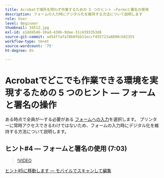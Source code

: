 ```yaml
---
title: Acrobatで場所を問わず作業するための 5 つのヒント —Formsと署名の使用
description: フォームの入力時にデジタル化を維持する方法について説明します
role: User
level: Beginner
thumbnail: 34512.jpg
exl-id: e1dd4546-10ad-438b-9dae-31c4393353d8
source-git-commit: ad54f7afa78b0fbb31eccf455723a8890cb92355
workflow-type: tm+mt
source-wordcount: '75'
ht-degree: 6%

---
```


# Acrobatでどこでも作業できる環境を実現するための 5 つのヒント — フォームと署名の操作

ある時点で全員が～する必要がある [フォームへの入力](https://www.adobe.com/jp/acrobat/online/sign-pdf.html)を選択します。 プリンターに常時アクセスできるわけではないため、フォームの入力時にデジタル化を維持する方法について説明します。

## ヒント#4 — フォームと署名の使用 (7:03)

>[!VIDEO](https://video.tv.adobe.com/v/34512?quality=12&learn=on&hidetitle=true)

[ヒント#5に移動します — モバイルでスキャンして編集](scan-and-edit-on-mobile.md)
